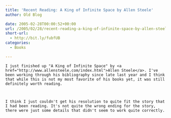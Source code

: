 ```yaml
---
title: 'Recent Reading: A King of Infinite Space by Allen Steele'
author: Old Blog

date: 2005-02-28T00:00:52+00:00
url: /2005/02/28/recent-reading-a-king-of-infinite-space-by-allen-steele/
short-url:
  - http://bit.ly/fubfUB
categories:
  - Books

---
```

<div class='microid-http+http:sha1:ae04e0f492a902e8d3bc7c777d65cc19cea60195'>
  
    I just finished up "A King of Infinite Space" by <a href="http://www.allensteele.com/index.html">Allen Steele</a>. I've been working through his bibliography since late last year and I think that while this is not my most favorite of his books yet, it was still definitely worth reading.
  
  
  
    I think I just couldn't get his resolution to quite fit the story that I had been reading. It's not quite the wrong ending for the story, there were just some details that didn't seem to work quite correctly.
  
